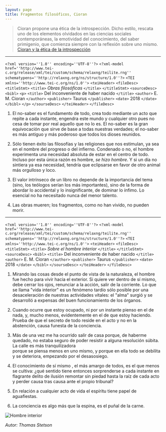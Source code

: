 ```yaml
---
layout: page
title: Fragmentos filosóficos, Cioran
---
```

>Cioran propone una ética de la introspección. Dicho estilo, rescata uno de los elementos olvidados en las ciencias sociales contemporáneas, la emotividad del conocimiento, del saber primigenio, que comienza siempre con la reflexión sobre uno mismo.  [Cioran y la ética de la introspección](http://www.scielo.org.mx/scielo.phpscript=sci_arttext&pid=S1870-00632005000200006)

***
`<?xml version=''1.0'' encoding=''UTF-8''?>` 
`<?xml-model href=''http://www.tei-c.org/release/xml/tei/custom/schema/relaxng/teilite.rng'' schematypens=''http://relaxng.org/ns/structure/1.0''?>`
`<TEI xmlns=''http://www.tei-c.org/ns/1.0''>`
`<teiHeader>` 
`<fileDesc>`
`<titleStmt>`
`<title>` *Obras filosóficas* `</title>`
`</titleStmt>`
`<sourceDesc>`
`<bibl>` 
`<p>`
`<title>` Del inconveniente de haber nacido `</title>`
`<author>` E. M. Cioran `</author>`
`<publisher>` Taurus `</publisher>`
`<date>` 2018 `</date>`
`</bibl>`
`</p>`
`</sourseDesc>`
`</teiHeader>` 
`</fileDesc>`

1. El no-saber es el fundamento de todo, crea todo mediante un acto que repite a cada instante, engendra este mundo y cualquier otro pues no cesa de tomar por real aquello que no lo es. El no-saber es la gran equivocación que sirve de base a todas nuestras verdades; el no-saber es más antiguo y más poderoso que todos los dioses reunidos.

2. Sólo tienen éxito las filosofías y las religiones que nos estimulan, ya sea en el nombre del progreso o del infierno. Condenado o no, el hombre experimenta una necesidad absoluta de estar en el centro de todo. Incluso por esta única razón es hombre, *se hizo hombre*. Y si un día no sintiera ya esa necesidad, tendría que eclipsarse en favor de otro animal más orgulloso y loco. 

3. El valor intrínseco de un libro no depende de la importancia del tema (sino, los teólogos serían los más importantes), sino de la forma de abordar lo accidental y lo insignificante, de dominar lo ínfimo. Lo esencial no ha necesitado nunca del menor talento. 

4. Las obras mueren; los fragmentos, como no han vivido, no pueden morir. 

***

`<?xml version=''1.0'' encoding=''UTF-8''?>` 
`<?xml-model href=''http://www.tei-c.org/release/xml/tei/custom/schema/relaxng/teilite.rng'' schematypens=''http://relaxng.org/ns/structure/1.0''?>`
`<TEI xmlns=''http://www.tei-c.org/ns/1.0''>`
`<teiHeader>` 
`<fileDesc>`
`<titleStmt>`
`<title>` *Sobre el hombre interior* `</title>`
`</titleStmt>`
`<sourceDesc>`
`<bibl>`
`<title>` Del inconveniente de haber nacido `</title>`
`<author>` E. M. Cioran `</author>`
`<publisher>` Taurus `</publisher>`
`<date>` 2018 `</date>`
`</bibl>`
`</sourseDesc>`
`</teiHeader>` 
`</fileDesc>`

1. Mirando las cosas desde el punto de vista de la naturaleza, el hombre fue hecho para vivir hacia el exterior. Si quiere ver dentro de sí mismo, debe cerrar los ojos, 
renunciar a la acción, salir de la corriente. Lo que se llama "vida interior" es un fenómeno tardío sólo posible por una desaceleración de nuestras actividades vitales: el "alma" surgió y se desarrolló a expensas del buen funcionamiento de los órganos. 

2. Cuando ocurre que estoy ocupado, ni por un instante pienso en el <sentido> de nada, y, mucho menos, evidentemente en el de que estoy haciendo. Prueba de que el secreto de todo reside en el acto y no en la abstención, causa funesta de la conciencia.
  
3. Más de una vez me ha ocurrido salir de casa porque, de haberme quedado, no estaba seguro de poder resistir a alguna resolución súbita. La calle es más tranquilizadora  
porque se piensa menos en uno mismo, y porque en ella todo se debilita y se deteriora, empezando por el desasosiego. 

4. El conocimiento de sí mismo , el más amargo de todos, es el que menos se cultiva: ¿qué sentido tiene entonces sorprenderse a cada instante en flagrante delito de ilusión 
remontar sin piedad hasta la raíz de cada acto y perder causa tras causa ante el propio tribunal?
  
  5. En relación a cualquier acto de vida el espíritu tiene papel de aguafiestas.
  
  6. La conciencia es algo más que la espina, es el puñal de la carne.
  
   ![Hombre interior](https://user-images.githubusercontent.com/89622261/145500032-4b30f6c2-88bd-4c8b-8cee-daefb4681ef3.jpg)
   
  *Autor: Thomas Stetson* 

  

